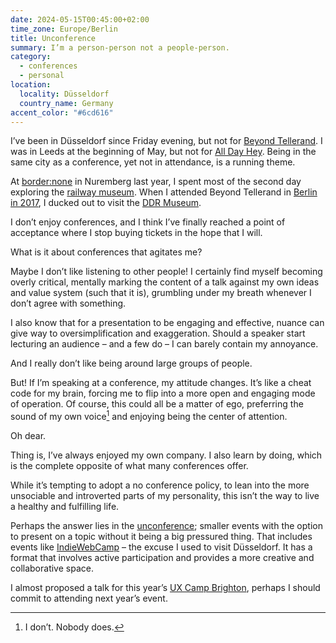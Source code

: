 ```yaml
---
date: 2024-05-15T00:45:00+02:00
time_zone: Europe/Berlin
title: Unconference
summary: I’m a person-person not a people-person.
category:
  - conferences
  - personal
location:
  locality: Düsseldorf
  country_name: Germany
accent_color: "#6cd616"
---
```


I’ve been in Düsseldorf since Friday evening, but not for [Beyond Tellerand][1]. I was in Leeds at the beginning of May, but not for [All Day Hey][2]. Being in the same city as a conference, yet not in attendance, is a running theme.

At [border:none][3] in Nuremberg last year, I spent most of the second day exploring the [railway museum][4]. When I attended Beyond Tellerand in [Berlin in 2017][5], I ducked out to visit the [DDR Museum][6].

I don’t enjoy conferences, and I think I’ve finally reached a point of acceptance where I stop buying tickets in the hope that I will.

What is it about conferences that agitates me?

Maybe I don’t like listening to other people! I certainly find myself becoming overly critical, mentally marking the content of a talk against my own ideas and value system (such that it is), grumbling under my breath whenever I don’t agree with something.

I also know that for a presentation to be engaging and effective, nuance can give way to oversimplification and exaggeration. Should a speaker start lecturing an audience – and a few do – I can barely contain my annoyance.

And I really don’t like being around large groups of people.

But! If I’m speaking at a conference, my attitude changes. It’s like a cheat code for my brain, forcing me to flip into a more open and engaging mode of operation. Of course, this could all be a matter of ego, preferring the sound of my own voice[^1] and enjoying being the center of attention.

Oh dear.

Thing is, I’ve always enjoyed my own company. I also learn by doing, which is the complete opposite of what many conferences offer.

While it’s tempting to adopt a no conference policy, to lean into the more unsociable and introverted parts of my personality, this isn’t the way to live a healthy and fulfilling life.

Perhaps the answer lies in the [unconference][7]; smaller events with the option to present on a topic without it being a big pressured thing. That includes events like [IndieWebCamp][8] – the excuse I used to visit Düsseldorf. It has a format that involves active participation and provides a more creative and collaborative space.

I almost proposed a talk for this year’s [UX Camp Brighton][9], perhaps I should commit to attending next year’s event.

[^1]: I don’t. Nobody does.

[1]: https://beyondtellerrand.com/events/dusseldorf-2024
[2]: https://heypresents.com/conferences/2024/
[3]: https://border-none.net/2023/
[4]: https://dbmuseum.de/en/nuremberg
[5]: https://beyondtellerrand.com/events/berlin-2017
[6]: https://www.ddr-museum.de/en
[7]: https://en.wikipedia.org/wiki/Unconference
[8]: https://indieweb.org/indiewebcamp
[9]: https://www.uxcampbrighton.org
